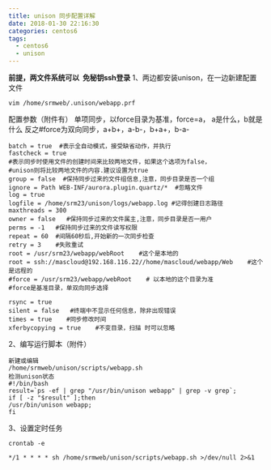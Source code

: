 ```yaml
---
title: unison 同步配置详解
date: 2018-01-30 22:16:30
categories: centos6
tags:
  - centos6
  - unison
---
```


**前提，两文件系统可以  免秘钥ssh登录**
1、两边都安装unison，在一边新建配置文件
```
vim /home/srmweb/.unison/webapp.prf
```

配置参数（附件有）
单项同步，以force目录为基准，force=a， a是什么，b就是什么
反之#force为双向同步，a+b+，a-b-，b+a+，b-a-
​
```
batch = true  #表示全自动模式，接受缺省动作，并执行
fastcheck = true 
#表示同步时使用文件的创建时间来比较两地文件，如果这个选项为false，
#unison则将比较两地文件的内容.建议设置为true
group = false  #保持同步过来的文件组信息,注意，同步目录是否一个组
ignore = Path WEB-INF/aurora.plugin.quartz/*  #忽略文件
log = true 
logfile = /home/srm23/unison/logs/webapp.log #记得创建日志路径
maxthreads = 300
owner = false   #保持同步过来的文件属主,注意，同步目录是否一用户
perms = -1   #保持同步过来的文件读写权限
repeat = 60  #间隔60秒后,开始新的一次同步检查
retry = 3    #失败重试
root = /usr/srm23/webapp/webRoot    #这个是本地的
root = ssh://mascloud@192.168.116.22//home/mascloud/webapp/Web    #这个是远程的
#force = /usr/srm23/webapp/webRoot    # 以本地的这个目录为准
#force是基准目录，单双向同步选择
​
rsync = true
silent = false   #终端中不显示任何信息，除非出现错误
times = true    #同步修改时间
xferbycopying = true    #不变目录，扫描 时可以忽略
```


2、编写运行脚本（附件）

```
新建或编辑
/home/srmweb/unison/scripts/webapp.sh
检测unison状态
#!/bin/bash
result=`ps -ef | grep "/usr/bin/unison webapp" | grep -v grep`;
if [ -z "$result" ];then
/usr/bin/unison webapp;
fi
```

3、设置定时任务

```
crontab -e
​
*/1 * * * * sh /home/srmweb/unison/scripts/webapp.sh >/dev/null 2>&1
```
